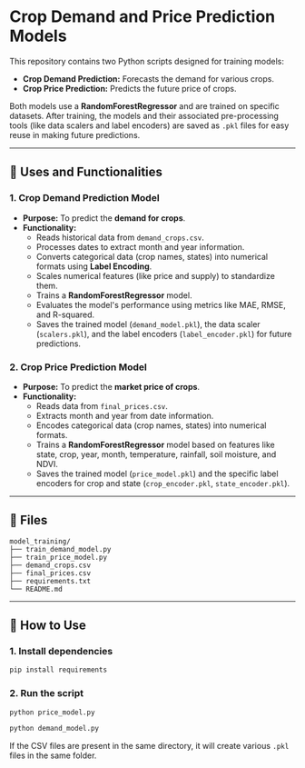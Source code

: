 # Crop Demand and Price Prediction Models

This repository contains two Python scripts designed for training models:

* **Crop Demand Prediction:** Forecasts the demand for various crops.
* **Crop Price Prediction:** Predicts the future price of crops.

Both models use a **RandomForestRegressor** and are trained on specific datasets. After training, the models and their associated pre-processing tools (like data scalers and label encoders) are saved as `.pkl` files for easy reuse in making future predictions.

---

## 📝 Uses and Functionalities

### 1. Crop Demand Prediction Model

* **Purpose:** To predict the **demand for crops**.
* **Functionality:**
    * Reads historical data from `demand_crops.csv`.
    * Processes dates to extract month and year information.
    * Converts categorical data (crop names, states) into numerical formats using **Label Encoding**.
    * Scales numerical features (like price and supply) to standardize them.
    * Trains a **RandomForestRegressor** model.
    * Evaluates the model's performance using metrics like MAE, RMSE, and R-squared.
    * Saves the trained model (`demand_model.pkl`), the data scaler (`scalers.pkl`), and the label encoders (`label_encoder.pkl`) for future predictions.

### 2. Crop Price Prediction Model

* **Purpose:** To predict the **market price of crops**.
* **Functionality:**
    * Reads data from `final_prices.csv`.
    * Extracts month and year from date information.
    * Encodes categorical data (crop names, states) into numerical formats.
    * Trains a **RandomForestRegressor** model based on features like state, crop, year, month, temperature, rainfall, soil moisture, and NDVI.
    * Saves the trained model (`price_model.pkl`) and the specific label encoders for crop and state (`crop_encoder.pkl`, `state_encoder.pkl`).

---

## 📂 Files

```
model_training/
├── train_demand_model.py
├── train_price_model.py
├── demand_crops.csv
├── final_prices.csv
├── requirements.txt
└── README.md
```

---

## 🚀 How to Use

### 1. Install dependencies

```bash
pip install requirements
```

### 2. Run the script

```bash
python price_model.py
```
```bash
python demand_model.py
```

If the CSV files are present in the same directory, it will create various `.pkl` files in the same folder.
